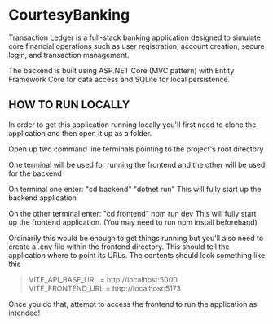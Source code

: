 ﻿# CourtesyBanking

Transaction Ledger is a full-stack banking application designed to simulate core financial operations such as user registration, account creation, secure login, and transaction management.

The backend is built using ASP.NET Core (MVC pattern) with Entity Framework Core for data access and SQLite for local persistence.

## HOW TO RUN LOCALLY

In order to get this application running locally you'll first need to clone the application
and then open it up as a folder.

Open up two command line terminals pointing to the project's root directory

One terminal will be used for running the frontend and the other will be used for the backend

On terminal one enter:
  "cd backend"
  "dotnet run"
  This will fully start up the backend application

On the other terminal enter:
  "cd frontend"
  npm run dev
  This will fully start up the frontend application.
  (You may need to run npm install beforehand)

Ordinarily this would be enough to get things running but you'll also need to create a .env file within the frontend directory.
This should tell the application where to point its URLs. The contents should look something like this

> VITE_API_BASE_URL = http://localhost:5000  \
> VITE_FRONTEND_URL = http://localhost:5173

Once you do that, attempt to access the frontend to run the application as intended!





